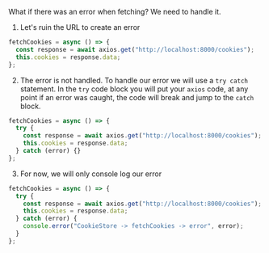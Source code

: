 What if there was an error when fetching? We need to handle it.

1. Let's ruin the URL to create an error

```javascript
fetchCookies = async () => {
  const response = await axios.get("http://localhost:8000/cookies");
  this.cookies = response.data;
};
```

2. The error is not handled. To handle our error we will use a `try catch` statement. In the `try` code block you will put your `axios` code, at any point if an error was caught, the code will break and jump to the `catch` block.

```javascript
fetchCookies = async () => {
  try {
    const response = await axios.get("http://localhost:8000/cookies");
    this.cookies = response.data;
  } catch (error) {}
};
```

3. For now, we will only console log our error

```javascript
fetchCookies = async () => {
  try {
    const response = await axios.get("http://localhost:8000/cookies");
    this.cookies = response.data;
  } catch (error) {
    console.error("CookieStore -> fetchCookies -> error", error);
  }
};
```
